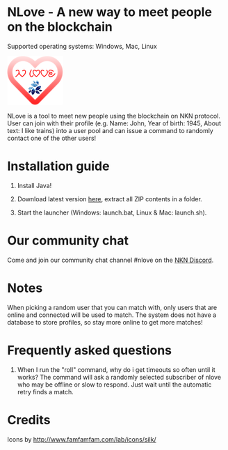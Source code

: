 # NLove - A new way to meet people on the blockchain
Supported operating systems: Windows, Mac, Linux

![logo](src/main/java/resources/logo.png)

NLove is a tool to meet new people using the blockchain on NKN protocol.
User can join with their profile (e.g. Name: John, Year of birth: 1945, About text: 
I like trains) into a user pool and can issue a command to randomly contact one of the 
other users!

# Installation guide

1) Install Java!

2) Download latest version [here](https://github.com/zero24x/nlove/releases/latest/download/nlove.zip), extract all ZIP contents in a folder.

3) Start the launcher (Windows: launch.bat, Linux & Mac: launch.sh).

# Our community chat

Come and join our community chat channel #nlove on the [NKN Discord](https://discord.gg/8Yawr6z).

# Notes

When picking a random user that you can match with, only users that are online and connected 
will be used to match. The system does not have a database to store profiles, so stay 
more online to get more matches!

# Frequently asked questions

1) When I run the "roll" command, why do i get timeouts so often until it works? The 
command will ask a randomly selected subscriber of nlove who may be offline or slow 
to respond. Just wait until the automatic retry finds a match.

# Credits
Icons by http://www.famfamfam.com/lab/icons/silk/
